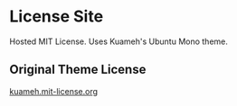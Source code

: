 # License Site
Hosted MIT License. Uses Kuameh's Ubuntu Mono theme.

## Original Theme License
[kuameh.mit-license.org](https://kuameh.mit-license.org)
